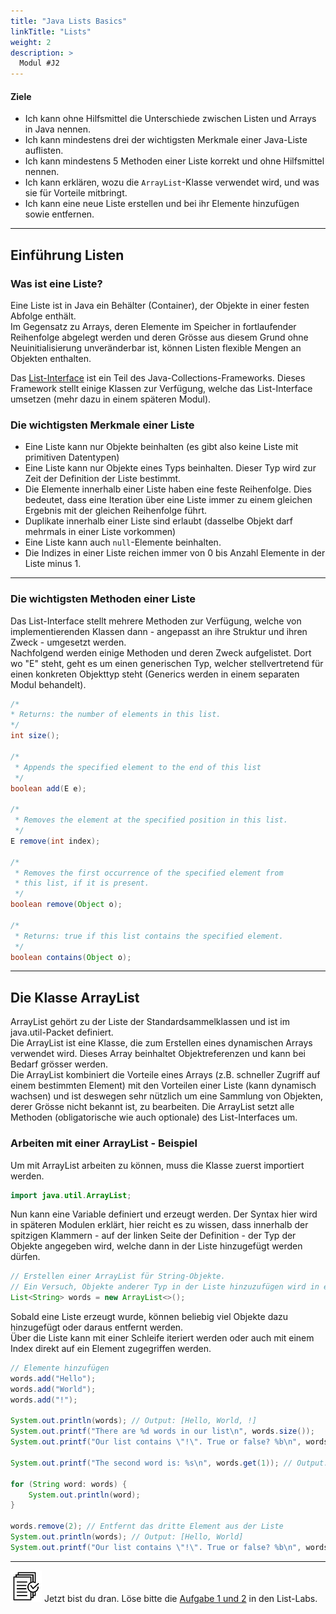 ```yaml
---
title: "Java Lists Basics"
linkTitle: "Lists"
weight: 2
description: >
  Modul #J2
---
```


#### Ziele

* Ich kann ohne Hilfsmittel die Unterschiede zwischen Listen und Arrays in Java nennen.
* Ich kann mindestens drei der wichtigsten Merkmale einer Java-Liste auflisten.
* Ich kann mindestens 5 Methoden einer Liste korrekt und ohne Hilfsmittel nennen.
* Ich kann erklären, wozu die `ArrayList`-Klasse verwendet wird, und was sie für Vorteile mitbringt.
* Ich kann eine neue Liste erstellen und bei ihr Elemente hinzufügen sowie entfernen.

---

## Einführung Listen

### Was ist eine Liste?

Eine Liste ist in Java ein Behälter (Container), der Objekte in einer festen Abfolge enthält.<br>
Im Gegensatz zu Arrays, deren Elemente im Speicher in fortlaufender Reihenfolge abgelegt werden und 
deren Grösse aus diesem Grund ohne Neuinitialisierung unveränderbar ist, 
können Listen flexible Mengen an Objekten enthalten.

Das [List-Interface](https://docs.oracle.com/en/java/javase/20/docs/api/java.base/java/util/List.html) ist ein Teil des Java-Collections-Frameworks.
Dieses Framework stellt einige Klassen zur Verfügung, welche das List-Interface umsetzen (mehr dazu in einem späteren Modul).

### Die wichtigsten Merkmale einer Liste

- Eine Liste kann nur Objekte beinhalten (es gibt also keine Liste mit primitiven Datentypen)
- Eine Liste kann nur Objekte eines Typs beinhalten. Dieser Typ wird zur Zeit der Definition der Liste bestimmt. 
- Die Elemente innerhalb einer Liste haben eine feste Reihenfolge. Dies bedeutet, dass eine Iteration über eine Liste immer zu einem gleichen Ergebnis mit der gleichen Reihenfolge führt. 
- Duplikate innerhalb einer Liste sind erlaubt (dasselbe Objekt darf mehrmals in einer Liste vorkommen)
- Eine Liste kann auch `null`-Elemente beinhalten.
- Die Indizes in einer Liste reichen immer von 0 bis Anzahl Elemente in der Liste minus 1.

---

### Die wichtigsten Methoden einer Liste

Das List-Interface stellt mehrere Methoden zur Verfügung, welche von implementierenden Klassen dann - angepasst an ihre Struktur und ihren Zweck - umgesetzt werden.<br>
Nachfolgend werden einige Methoden und deren Zweck aufgelistet.
Dort wo "E" steht, geht es um einen generischen Typ, welcher stellvertretend für einen konkreten Objekttyp steht (Generics werden in einem separaten Modul behandelt).

```java
/*
* Returns: the number of elements in this list.
*/
int size();

/*
 * Appends the specified element to the end of this list
 */
boolean add(E e);

/*
 * Removes the element at the specified position in this list.
 */
E remove(int index);

/*
 * Removes the first occurrence of the specified element from 
 * this list, if it is present.
 */
boolean remove(Object o);

/*
 * Returns: true if this list contains the specified element.
 */
boolean contains(Object o);

```

---

## Die Klasse ArrayList

ArrayList gehört zu der Liste der Standardsammelklassen und ist im java.util-Packet definiert.<br>
Die ArrayList ist eine Klasse, die zum Erstellen eines dynamischen Arrays verwendet wird. Dieses Array beinhaltet Objektreferenzen und kann bei Bedarf grösser werden.<br>
Die ArrayList kombiniert die Vorteile eines Arrays (z.B. schneller Zugriff auf einem bestimmten Element) mit den Vorteilen einer Liste (kann dynamisch wachsen) und ist deswegen sehr nützlich um eine Sammlung von Objekten, derer Grösse nicht bekannt ist, zu bearbeiten.
Die ArrayList setzt alle Methoden (obligatorische wie auch optionale) des List-Interfaces um.

### Arbeiten mit einer ArrayList - Beispiel

Um mit ArrayList arbeiten zu können, muss die Klasse zuerst importiert werden.<br>
```java
import java.util.ArrayList;
```

Nun kann eine Variable definiert und erzeugt werden. Der Syntax hier wird in späteren Modulen erklärt,
hier reicht es zu wissen, dass innerhalb der spitzigen Klammern - auf der linken Seite der Definition - der Typ der Objekte angegeben wird, welche dann in der Liste hinzugefügt werden dürfen. 
```java
// Erstellen einer ArrayList für String-Objekte.
// Ein Versuch, Objekte anderer Typ in der Liste hinzuzufügen wird in einem Kompilierfehler resultieren.
List<String> words = new ArrayList<>();
```

Sobald eine Liste erzeugt wurde, können beliebig viel Objekte dazu hinzugefügt oder daraus entfernt werden.<br>
Über die Liste kann mit einer Schleife iteriert werden oder auch mit einem Index direkt auf ein Element zugegriffen werden.
```java
// Elemente hinzufügen
words.add("Hello");
words.add("World");
words.add("!");

System.out.println(words); // Output: [Hello, World, !]
System.out.printf("There are %d words in our list\n", words.size());
System.out.printf("Our list contains \"!\". True or false? %b\n", words.contains("!")); // Output: Our list contains "!". True or false? true

System.out.printf("The second word is: %s\n", words.get(1)); // Output: World

for (String word: words) {
    System.out.println(word);
}

words.remove(2); // Entfernt das dritte Element aus der Liste
System.out.println(words); // Output: [Hello, World]
System.out.printf("Our list contains \"!\". True or false? %b\n", words.contains("!")); // Output: Our list contains "!". True or false? false

```

---

![task1](/images/task.png) Jetzt bist du dran. Löse bitte die [Aufgabe 1 und 2](../../../../labs/java/java-lists-and-streams-basics/01_listexercises) in den List-Labs.